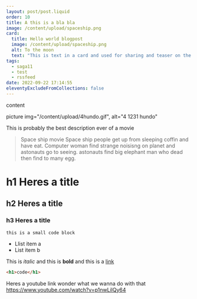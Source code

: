 ```yaml
---
layout: post/post.liquid
order: 10
title: A this is a bla bla
image: /content/upload/spaceship.png
card:
  title: Hello world blogpost
  image: /content/upload/spaceship.png
  alt: To the moon
  text: "This is text in a card and used for sharing and teaser on the site. "
tags:
  - saga11
  - test
  - rssfeed
date: 2022-09-22 17:14:55
eleventyExcludeFromCollections: false
---
```


content

picture img="/content/upload/4hundo.gif", alt="4 1231 hundo"

This is probably the best description ever of a movie

> Space ship movie
> Space ship people get up from sleeping coffin and have eat.
> Computer woman find strange noisisng on planet and astonauts go to seeing. astonauts find big elephant man who dead then find to many egg.

# h1 H﻿eres a title

## h2 H﻿eres a title

### h3 H﻿eres a title

`this is a small code block`

- Llist item a
- List item b

This is _italic_ and this is **bold** and this is a [link](https://saga11.dev)

```html
<h1>code</h1>
```

Heres a youtube link wonder what we wanna do with that
https://www.youtube.com/watch?v=p1nwLilQy64
